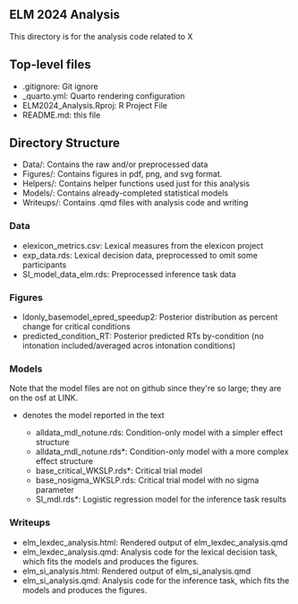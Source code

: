 ## ELM 2024 Analysis

This directory is for the analysis code related to X

## Top-level files

 - .gitignore: Git ignore
 - _quarto.yml: Quarto rendering configuration
 - ELM2024_Analysis.Rproj: R Project File
 - README.md: this file

## Directory Structure

 - Data/: Contains the raw and/or preprocessed data
 - Figures/: Contains figures in pdf, png, and svg format.
 - Helpers/: Contains helper functions used just for this analysis
 - Models/: Contains already-completed statistical models
 - Writeups/: Contains .qmd files with analysis code and writing

### Data

  - elexicon_metrics.csv: Lexical measures from the elexicon project
  - exp_data.rds: Lexical decision data, preprocessed to omit some participants
  - SI_model_data_elm.rds: Preprocessed inference task data

### Figures

  - ldonly_basemodel_epred_speedup2: Posterior distribution as percent change for critical conditions
  - predicted_condition_RT: Posterior predicted RTs by-condition (no intonation included/averaged acros intonation conditions)

### Models

Note that the model files are not on github since they're so large; they are on the osf at LINK.

* denotes the model reported in the text

  - alldata_mdl_notune.rds: Condition-only model with a simpler effect structure
  - alldata_mdl_notune.rds*: Condition-only model with a more complex effect structure
  - base_critical_WKSLP.rds*: Critical trial model
  - base_nosigma_WKSLP.rds: Critical trial model with no sigma parameter
  - SI_mdl.rds*: Logistic regression model for the inference task results

### Writeups

 - elm_lexdec_analysis.html: Rendered output of elm_lexdec_analysis.qmd
 - elm_lexdec_analysis.qmd: Analysis code for the lexical decision task, which fits the models and produces the figures.
 - elm_si_analysis.html: Rendered output of elm_si_analysis.qmd
 - elm_si_analysis.qmd: Analysis code for the inference task, which fits the models and produces the figures.